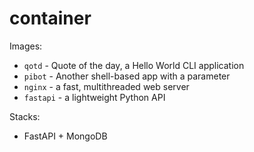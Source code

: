 # container

Images:

* `qotd` - Quote of the day, a Hello World CLI application
* `pibot` - Another shell-based app with a parameter
* `nginx` - a fast, multithreaded web server
* `fastapi` - a lightweight Python API


Stacks:

* FastAPI + MongoDB
